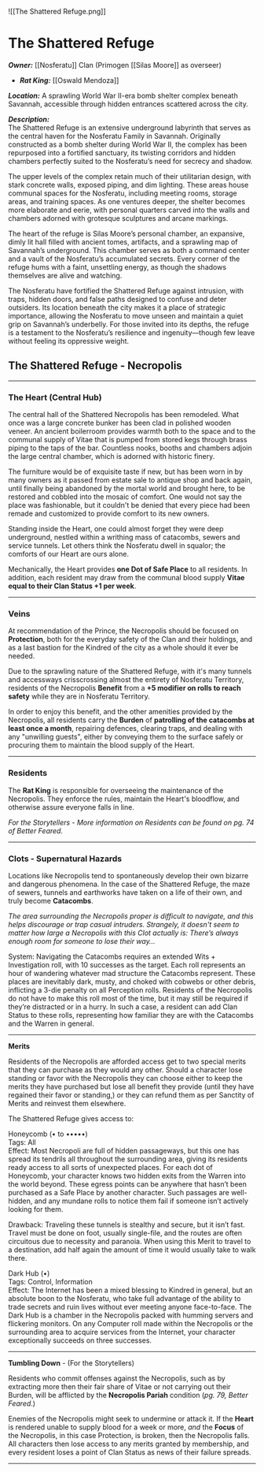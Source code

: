 ![[The Shattered Refuge.png]]
# The Shattered Refuge  
***Owner:*** [[Nosferatu]] Clan (Primogen [[Silas Moore]] as overseer) 
* ***Rat King:*** [[Oswald Mendoza]]  

***Location:*** A sprawling World War II-era bomb shelter complex beneath Savannah, accessible through hidden entrances scattered across the city.  

***Description:***  
The Shattered Refuge is an extensive underground labyrinth that serves as the central haven for the Nosferatu Family in Savannah. Originally constructed as a bomb shelter during World War II, the complex has been repurposed into a fortified sanctuary, its twisting corridors and hidden chambers perfectly suited to the Nosferatu’s need for secrecy and shadow.  

The upper levels of the complex retain much of their utilitarian design, with stark concrete walls, exposed piping, and dim lighting. These areas house communal spaces for the Nosferatu, including meeting rooms, storage areas, and training spaces. As one ventures deeper, the shelter becomes more elaborate and eerie, with personal quarters carved into the walls and chambers adorned with grotesque sculptures and arcane markings.  

The heart of the refuge is Silas Moore’s personal chamber, an expansive, dimly lit hall filled with ancient tomes, artifacts, and a sprawling map of Savannah’s underground. This chamber serves as both a command center and a vault of the Nosferatu’s accumulated secrets. Every corner of the refuge hums with a faint, unsettling energy, as though the shadows themselves are alive and watching.  

The Nosferatu have fortified the Shattered Refuge against intrusion, with traps, hidden doors, and false paths designed to confuse and deter outsiders. Its location beneath the city makes it a place of strategic importance, allowing the Nosferatu to move unseen and maintain a quiet grip on Savannah’s underbelly. For those invited into its depths, the refuge is a testament to the Nosferatu’s resilience and ingenuity—though few leave without feeling its oppressive weight.

## **The Shattered Refuge - Necropolis**
-------------------------------------
### **The Heart** (Central Hub)

The central hall of the Shattered Necropolis has been remodeled. What once was a large concrete bunker has been clad in polished wooden veneer. An ancient boilerroom provides warmth both to the space and to the communal supply of Vitae that is pumped from stored kegs through brass piping to the taps of the bar. Countless nooks, booths and chambers adjoin the large central chamber, which is adorned with historic finery. 

The furniture would be of exquisite taste if new, but has been worn in by many owners as it passed from estate sale to antique shop and back again, until finally being abandoned by the mortal world and brought here, to be restored and cobbled into the mosaic of comfort. One would not say the place was fashionable, but it couldn't be denied that every piece had been remade and customized to provide comfort to its new owners.

Standing inside the Heart, one could almost forget they were deep underground, nestled within a writhing mass of catacombs, sewers and service tunnels. Let others think the Nosferatu dwell in squalor; the comforts of our Heart are ours alone.

Mechanically, the Heart provides **one Dot of Safe Place** to all residents. In addition, each resident may draw from the communal blood supply **Vitae equal to their Clan Status +1 per week**.

-----------------------------------
### **Veins**

At recommendation of the Prince, the Necropolis should be focused on **Protection**, both for the everyday safety of the Clan and their holdings, and as a last bastion for the Kindred of the city as a whole should it ever be needed.

Due to the sprawling nature of the Shattered Refuge, with it's many tunnels and accessways crisscrossing almost the entirety of Nosferatu Territory, residents of the Necropolis **Benefit** from a **+5 modifier on rolls to reach safety** while they are in Nosferatu Territory.

In order to enjoy this benefit, and the other amenities provided by the Necropolis, all residents carry the **Burden** of **patrolling of the catacombs at least once a month**, repairing defences, clearing traps, and dealing with any "unwilling guests", either by conveying them to the surface safely or procuring them to maintain the blood supply of the Heart.

-----------------------------
### **Residents** 

The **Rat King** is responsible for overseeing the maintenance of the Necropolis. They enforce the rules, maintain the Heart's bloodflow, and otherwise assure everyone falls in line.

*For the Storytellers - More information on Residents can be found on pg. 74 of Better Feared.*

------------------------------------
### **Clots** - Supernatural Hazards

Locations like Necropolis tend to spontaneously develop their own bizarre and dangerous phenomena. In the case of the Shattered Refuge, the maze of sewers, tunnels and earthworks have taken on a life of their own, and truly become **Catacombs**. 

*The area surrounding the Necropolis proper is difficult to navigate, and this helps discourage or trap casual intruders. Strangely, it doesn't seem to matter how large a Necropolis with this Clot actually is: There’s always enough room for someone to lose their way…*

System: Navigating the Catacombs requires an extended Wits + Investigation roll, with 10 successes as the target. Each roll represents an hour of wandering whatever mad structure the Catacombs represent. These places are inevitably dark, musty, and choked with cobwebs or other debris, inflicting a 3-die penalty on all Perception rolls. Residents of the Necropolis do not have to make this roll most of the time, but it may still be required if they’re distracted or in a hurry.
In such a case, a resident can add Clan Status to these rolls, representing how familiar they are with the Catacombs and the Warren in general.

-------------------------------
**Merits**  

Residents of the Necropolis are afforded access get to two special merits that they can purchase as they would any other. Should a character lose standing or favor with the Necropolis they can choose either to keep the merits they have purchased but lose all benefit they provide (until they have regained their favor or standing,) or they can refund them as per Sanctity of Merits and reinvest them elsewhere. 

The Shattered Refuge gives access to:

Honeycomb (• to •••••)  
Tags: All  
Effect: Most Necropoli are full of hidden passageways, but this one has spread its tendrils all throughout the surrounding area, giving its residents ready access to all sorts of unexpected places. For each dot of Honeycomb, your character knows two hidden exits from the Warren into the world beyond. These egress points can be anywhere that hasn’t been purchased as a Safe Place by another character. Such passages are well-hidden, and any mundane rolls to notice them fail if someone isn’t actively looking for them.  

Drawback: Traveling these tunnels is stealthy and secure, but it isn’t fast. Travel must be done on foot, usually single-file, and the routes are often circuitous due to necessity and paranoia. When using this Merit to travel to a destination, add half again the amount of time it would usually take to walk there.

Dark Hub (•)  
Tags: Control, Information  
Effect: The Internet has been a mixed blessing to Kindred in general, but an absolute boon to the Nosferatu, who take full advantage of the ability to trade secrets and ruin lives without ever meeting anyone face-to-face. The Dark Hub is a chamber in the Necropolis packed with humming servers and flickering monitors. On any Computer roll made within the Necropolis or the surrounding area to acquire services from the Internet, your character exceptionally succeeds on three successes.

-----------------------------------------------
**Tumbling Down** - (For the Storytellers)  

Residents who commit offenses against the Necropolis, such as by extracting more then their fair share of Vitae or not carrying out their Burden, will be afflicted by the **Necropolis Pariah** condition (*pg. 79, Better Feared*.)

Enemies of the Necropolis might seek to undermine or attack it. If the **Heart** is rendered unable to supply blood for a week or more, *and* the **Focus** of the Necropolis, in this case Protection, is broken, then the Necropolis falls. All characters then lose access to any merits granted by membership, and every resident loses a point of Clan Status as news of their failure spreads.

---
